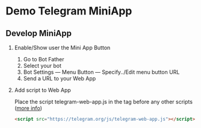 # Demo Telegram MiniApp

## Develop MiniApp

1. Enable/Show user the Mini App Button
   1. Go to Bot Father
   2. Select your bot
   3. Bot Settings — Menu Button — Specify../Edit menu button URL
   4. Send a URL to your Web App
2. Add script to Web App
   
   Place the script telegram-web-app.js in the <head> tag before any other scripts ([more info](https://core.telegram.org/bots/webapps#initializing-mini-apps))
   ```html
   <script src="https://telegram.org/js/telegram-web-app.js"></script>
   ```
